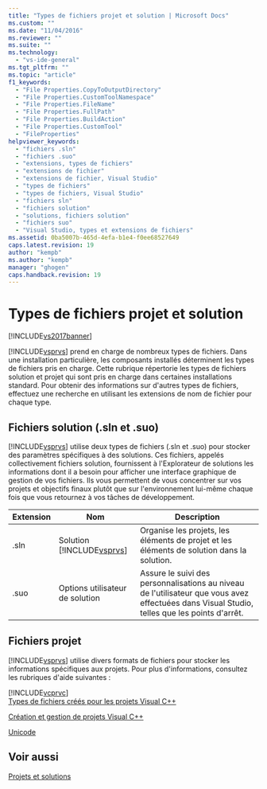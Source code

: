 ```yaml
---
title: "Types de fichiers projet et solution | Microsoft Docs"
ms.custom: ""
ms.date: "11/04/2016"
ms.reviewer: ""
ms.suite: ""
ms.technology: 
  - "vs-ide-general"
ms.tgt_pltfrm: ""
ms.topic: "article"
f1_keywords: 
  - "File Properties.CopyToOutputDirectory"
  - "File Properties.CustomToolNamespace"
  - "File Properties.FileName"
  - "File Properties.FullPath"
  - "File Properties.BuildAction"
  - "File Properties.CustomTool"
  - "FileProperties"
helpviewer_keywords: 
  - "fichiers .sln"
  - "fichiers .suo"
  - "extensions, types de fichiers"
  - "extensions de fichier"
  - "extensions de fichier, Visual Studio"
  - "types de fichiers"
  - "types de fichiers, Visual Studio"
  - "fichiers sln"
  - "fichiers solution"
  - "solutions, fichiers solution"
  - "fichiers suo"
  - "Visual Studio, types et extensions de fichiers"
ms.assetid: 0ba5007b-465d-4efa-b1e4-f0ee68527649
caps.latest.revision: 19
author: "kempb"
ms.author: "kempb"
manager: "ghogen"
caps.handback.revision: 19
---
```

# Types de fichiers projet et solution
[!INCLUDE[vs2017banner](../../code-quality/includes/vs2017banner.md)]

[!INCLUDE[vsprvs](../../code-quality/includes/vsprvs_md.md)] prend en charge de nombreux types de fichiers.  Dans une installation particulière, les composants installés déterminent les types de fichiers pris en charge.  Cette rubrique répertorie les types de fichiers solution et projet qui sont pris en charge dans certaines installations standard.  Pour obtenir des informations sur d'autres types de fichiers, effectuez une recherche en utilisant les extensions de nom de fichier pour chaque type.  
  
## Fichiers solution \(.sln et .suo\)  
 [!INCLUDE[vsprvs](../../code-quality/includes/vsprvs_md.md)] utilise deux types de fichiers \(.sln et .suo\) pour stocker des paramètres spécifiques à des solutions.  Ces fichiers, appelés collectivement fichiers solution, fournissent à l'Explorateur de solutions les informations dont il a besoin pour afficher une interface graphique de gestion de vos fichiers.  Ils vous permettent de vous concentrer sur vos projets et objectifs finaux plutôt que sur l'environnement lui\-même chaque fois que vous retournez à vos tâches de développement.  
  
|Extension|Nom|Description|  
|---------------|---------|-----------------|  
|.sln|Solution [!INCLUDE[vsprvs](../../code-quality/includes/vsprvs_md.md)]|Organise les projets, les éléments de projet et les éléments de solution dans la solution.|  
|.suo|Options utilisateur de solution|Assure le suivi des personnalisations au niveau de l'utilisateur que vous avez effectuées dans Visual Studio, telles que les points d'arrêt.|  
  
## Fichiers projet  
 [!INCLUDE[vsprvs](../../code-quality/includes/vsprvs_md.md)] utilise divers formats de fichiers pour stocker les informations spécifiques aux projets.  Pour plus d'informations, consultez les rubriques d'aide suivantes :  
  
 [!INCLUDE[vcprvc](../../debugger/includes/vcprvc_md.md)]  
 [Types de fichiers créés pour les projets Visual C\+\+](/visual-cpp/ide/file-types-created-for-visual-cpp-projects)  
  
 [Création et gestion de projets Visual C\+\+](/visual-cpp/ide/creating-and-managing-visual-cpp-projects)  
  
 [Unicode](/visual-cpp/mfc/unicode-in-mfc)  
  
## Voir aussi  
 [Projets et solutions](../../ide/solutions-and-projects-in-visual-studio.md)